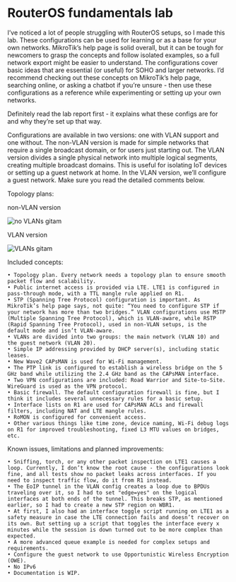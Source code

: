 # RouterOS fundamentals lab
I’ve noticed a lot of people struggling with RouterOS setups, so I made this lab. These configurations can be used for learning or as a base for your own networks. MikroTik’s help page is solid overall, but it can be tough for newcomers to grasp the concepts and follow isolated examples, so a full network export might be easier to understand. The configurations cover basic ideas that are essential (or useful) for SOHO and larger networks. I’d recommend checking out these concepts on MikroTik’s help page, searching online, or asking a chatbot if you’re unsure - then use these configurations as a reference while experimenting or setting up your own networks.

Definitely read the lab report first - it explains what these configs are for and why they’re set up that way.

Configurations are available in two versions: one with VLAN support and one without. The non-VLAN version is made for simple networks that require a single broadcast domain, or for users just starting out. The VLAN version divides a single physical network into multiple logical segments, creating multiple broadcast domains. This is useful for isolating IoT devices or setting up a guest network at home. In the VLAN version, we’ll configure a guest network. Make sure you read the detailed comments below.


Topology plans:



non-VLAN version

![no VLANs gitam](https://github.com/user-attachments/assets/a6d91126-66ac-47ce-9bd4-c99ea4538661)


VLAN version

![VLANs gitam](https://github.com/user-attachments/assets/90aeb21c-27aa-4b26-99d9-118943b5183e)




Included concepts:

    • Topology plan. Every network needs a topology plan to ensure smooth packet flow and scalability.
    • Public internet access is provided via LTE. LTE1 is configured in pass-through mode, with a TTL mangle rule applied on R1.
    • STP (Spanning Tree Protocol) configuration is important. As MikroTik’s help page says, not quite: “You need to configure STP if your network has more than two bridges.” VLAN configurations use MSTP (Multiple Spanning Tree Protocol), which is VLAN-aware, while RSTP (Rapid Spanning Tree Protocol), used in non-VLAN setups, is the default mode and isn’t VLAN-aware.
    • VLANs are divided into two groups: the main network (VLAN 10) and the guest network (VLAN 20).
    • Simple IP addressing provided by DHCP server(s), including static leases.
    • New Wave2 CAPsMAN is used for Wi-Fi management.
    • The PTP link is configured to establish a wireless bridge on the 5 GHz band while utilizing the 2.4 GHz band as the CAPsMAN interface.
    • Two VPN configurations are included: Road Warrior and Site-to-Site. WireGuard is used as the VPN protocol.
    • Basic firewall. The default configuration firewall is fine, but I think it includes several unnecessary rules for a basic setup.
    • Interface lists on R1 are used for CAPsMAN ACLs and firewall filters, including NAT and LTE mangle rules.
    • RoMON is configured for convenient access.
    • Other various things like time zone, device naming, Wi-Fi debug logs on R1 for improved troubleshooting, fixed L3 MTU values on bridges, etc.




Known issues, limitations and planned improvements:

    • Sniffing, torch, or any other packet inspection on LTE1 causes a loop. Currently, I don’t know the root cause - the configurations look fine, and all tests show no packet leaks across interfaces. If you need to inspect traffic flow, do it from R1 instead.
    • The EoIP tunnel in the VLAN config creates a loop due to BPDUs traveling over it, so I had to set "edge=yes" on the logical interfaces at both ends of the tunnel. This breaks STP, as mentioned earlier, so I had to create a new STP region on WBR1.
    • At first, I also had an interface toggle script running on LTE1 as a safety measure in case the LTE connection fails and doesn’t recover on its own. But setting up a script that toggles the interface every x minutes while the session is down turned out to be more complex than expected.
    • A more advanced queue example is needed for complex setups and requirements.
    • Configure the guest network to use Opportunistic Wireless Encryption (OWE).
    • No IPv6
    • Documentation is WIP.
